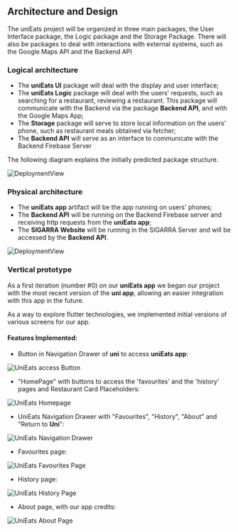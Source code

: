 ## Architecture and Design

The uniEats project will be organized in three main packages, the User Interface package, the Logic package and the Storage Package. There will also be packages to deal with interactions with external systems, such as the Google Maps API and the Backend API

### Logical architecture

- The **uniEats UI** package will deal with the display and user interface;
- The **uniEats Logic** package will deal with the users' requests, such as searching for a restaurant, reviewing a restaurant. This package will communicate with the Backend via  the package **Backend API**, and with the Google Maps App;
- The **Storage** package will serve to store local information on the users' phone, such as restaurant meals obtained via fetcher;
- The **Backend API** will serve as an interface to communicate with the Backend Firebase Server

The following diagram explains the initially predicted package structure.

![DeploymentView](/images/PackagesDiagram.png)

### Physical architecture

- The **uniEats app** artifact will be the app running on users' phones;
- The **Backend API** will be running on the Backend Firebase server and receiving http requests from the **uniEats app**;
- The **SIGARRA Website** will be running in the SIGARRA Server and will be accessed by the **Backend API**.

![DeploymentView](/images/DeploymentDiagram.png)

### Vertical prototype

As a first iteration (number #0) on our **uniEats app** we began our project with the most recent version of the **uni app**, allowing an easier integration with this app in the future. 

As a way to explore flutter technologies, we implemented initial versions of various screens for our app. 
#### Features Implemented:

- Button in Navigation Drawer of **uni** to access **uniEats app**:

![UniEats access Button](/images/vertical_prototype/unieats_access_button.png)

- "HomePage" with buttons to access the 'favourites' and the 'history' pages and Restaurant Card Placeholders:

![UniEats Homepage](/images/vertical_prototype/unieats_home_page.png)

- UniEats Navigation Drawer with "Favourites", "History", "About" and "Return to **Uni**":

![UniEats Navigation Drawer](/images/vertical_prototype/unieats_nav_drawer.png)

- Favourites page:

![UniEats Favourites Page](/images/vertical_prototype/unieats_favourites_page.png)

- History page:

![UniEats History Page](/images/vertical_prototype/unieats_history_page.png)

- About page, with our app credits: 

![UniEats About Page](/images/vertical_prototype/unieats_about_page.png)